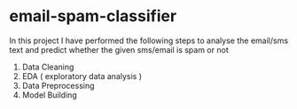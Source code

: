 # email-spam-classifier
In this project I have performed the following steps to analyse the email/sms text and predict whether the given sms/email is spam or not   
1) Data Cleaning   
2) EDA ( exploratory data analysis )  
3) Data Preprocessing  
4) Model Building 

